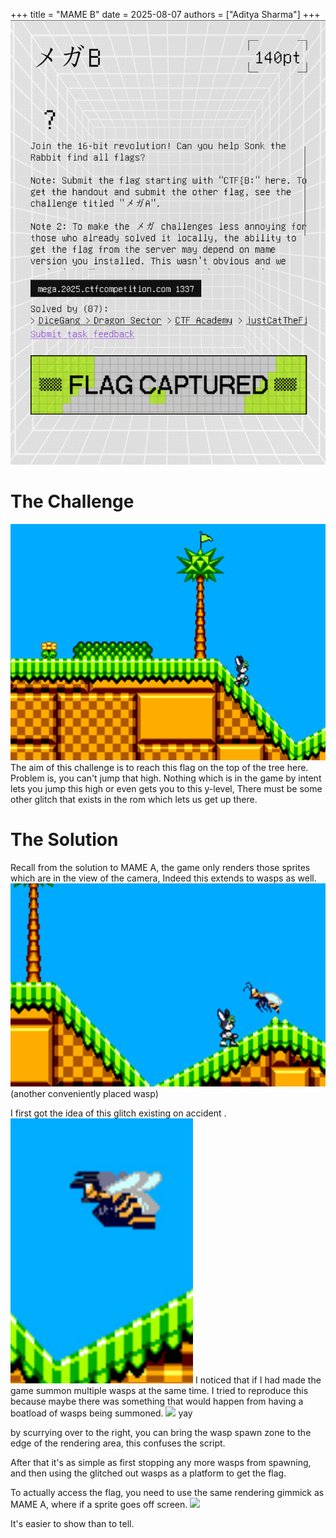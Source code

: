 +++ 
title = "MAME B"
date = 2025-08-07
authors = ["Aditya Sharma"]
+++
![](attachments/Pasted%20image%2020250724195326.png)
# The Challenge

![](attachments/Pasted%20image%2020250724195820.png)
The aim of this challenge is to reach this flag on the top of the tree here. Problem is, you can't jump that high. Nothing which is in the game by intent lets you jump this high or even gets you to this y-level, There must be some other glitch that exists in the rom which lets us get up there.

# The Solution

Recall from the solution to MAME A, the game only renders those sprites which are in the view of the camera, Indeed this extends to wasps as well.
![](attachments/Pasted%20image%2020250724200151.png)
(another conveniently placed wasp)

I first got the idea of this glitch existing on accident
.![](attachments/Pasted%20image%2020250724200825.png)
I noticed that if I had made the game summon multiple wasps at the same time. I tried to reproduce this because maybe there was something that would happen from having a boatload of wasps being summoned.
![](attachments/ezgif-53b1cf4cc38ad6.gif)
yay

by scurrying over to the right, you can bring the wasp spawn zone to the edge of the rendering area, this confuses the script.

After that it's as simple as first stopping any more wasps from spawning, and then using the glitched out wasps as a platform to get the flag.

To actually access the flag, you need to use the same rendering gimmick as MAME A, where if a sprite goes off screen.
![](attachments/ezgif-550b5415c0a944.gif)

It's easier to show than to tell.


